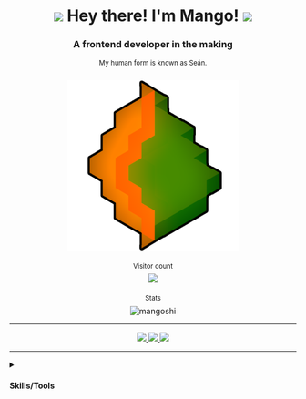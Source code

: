 

<div align="center"> 
	<h1>
		<img src="https://meritt-gifs.s3-us-west-1.amazonaws.com/party-parrot/slow-parrot.gif" width="42px">
		Hey there! I'm Mango!
		<img src="https://meritt-gifs.s3-us-west-1.amazonaws.com/party-parrot/slow-parrot.gif" width="42px">
	</h1>
	<h3 align="center">A frontend developer in the making</h3>
	<sup>My human form is known as Seán.</sup>
</div>

<br>

<div align="center">
	<img src="img/hexmango.png">
</div>

<br>



<div align="center">
	<sup>Visitor count</sup>
	<br>
	<img src="https://profile-counter.glitch.me/mangoshi/count.svg">
</div>

<br>

<div align="center">
	<sup>Stats</sup>
	<br>
	<img align="center" src="https://github-readme-streak-stats.herokuapp.com/?user=mangoshi&theme=dark" alt="mangoshi"/>
	<hr>
	<a href="https://github.com/anuraghazra/github-readme-stats">
	<img src="https://github-readme-stats.vercel.app/api?username=mangoshi&show_icons=true&theme=merko&border_radius=1rem">
	 <img src="https://github-readme-stats.vercel.app/api/wakatime?username=Mangoshi&theme=merko&border_radius=1rem">
	 <img width="500" src="https://github-readme-stats.vercel.app/api/top-langs/?username=mangoshi&theme=merko&border_radius=1rem&layout=compact"/>
	</a>
</div>

<hr>

<details>
    <summary>
        <h4>Skills/Tools</h4>
    </summary>
    <br>
    <h5>Languages / Frameworks</h5>
    <table>
        <tr>
            <td align="center">
              HTML<br>
              <img src="https://raw.githubusercontent.com/devicons/devicon/master/icons/html5/html5-original-wordmark.svg" alt="html5" width="40" height="40"/>
            </td>
            <td align="center">
              CSS
              <br>
              <img src="https://raw.githubusercontent.com/devicons/devicon/master/icons/css3/css3-original-wordmark.svg" alt="css3" width="40" height="40"/>
            </td>
            <td align="center">
              JavaScript
              <br>
              <img src="https://raw.githubusercontent.com/devicons/devicon/master/icons/javascript/javascript-original.svg" alt="javascript" width="40" height="40"/>
            </td>
            <td align="center">
              PHP
              <br>
              <img src="https://raw.githubusercontent.com/devicons/devicon/master/icons/php/php-original.svg" alt="php" width="40" height="40"/>
            </td>
            <td align="center">
              MySQL
              <br>
              <img src="https://raw.githubusercontent.com/devicons/devicon/master/icons/mysql/mysql-original-wordmark.svg" alt="mysql" width="40" height="40"/>
            </td>
            <td align="center">
              Java
              <br>
              <img src="https://raw.githubusercontent.com/devicons/devicon/master/icons/java/java-original.svg" alt="java" width="40" height="40"/>
            </td>
            <td align="center">
              Bootstrap
              <br>
              <img src="https://raw.githubusercontent.com/devicons/devicon/master/icons/bootstrap/bootstrap-plain-wordmark.svg" alt="bootstrap" width="40" height="40"/>
            </td>
        </tr>
    </table>
        <h5>Editors / IDEs</h5>
    <table>
        <tr>
            <td align="center">VSCode<br>
                <img src="https://external-content.duckduckgo.com/iu/?u=https%3A%2F%2Fuser-images.githubusercontent.com%2F674621%2F71187801-14e60a80-2280-11ea-94c9-e56576f76baf.png&f=1&nofb=1" width="40" height="40"/>
            </td>
            <td align="center">IntelliJ<br>
                <img src="https://raw.githubusercontent.com/devicons/devicon/master/icons/intellij/intellij-plain.svg" width="40" height="40"/>
            </td>
             <td align="center">WebStorm<br>
                <img src="https://raw.githubusercontent.com/devicons/devicon/master/icons/webstorm/webstorm-plain.svg" width="40" height="40"/>
            </td>
            <td align="center">PhpStorm<br>
                <img src="https://raw.githubusercontent.com/devicons/devicon/master/icons/phpstorm/phpstorm-plain.svg" width="40" height="40"/>
            </td>
        </tr>
    </table>
            <h5>Other tools</h5>
    <table>
        <tr>
            <td align="center">
              Adobe Illustrator
            <br>
                <img src="https://raw.githubusercontent.com/devicons/devicon/master/icons/illustrator/illustrator-plain.svg" alt="illustrator" width="40" height="40"/> 
            </td>
            <td align="center">
              Adobe Photoshop
            <br>
              <img src="https://raw.githubusercontent.com/devicons/devicon/master/icons/photoshop/photoshop-plain.svg" alt="photoshop" width="40" height="40"/>
           </td>
           <td align="center">
              Adobe Premiere Pro
            <br>
              <img src="https://raw.githubusercontent.com/devicons/devicon/master/icons/premierepro/premierepro-plain.svg" alt="photoshop" width="40" height="40"/>
           </td>
            <td align="center">
            Figma
            <br>
            <img src="https://raw.githubusercontent.com/devicons/devicon/master/icons/figma/figma-original.svg" alt="figma" width="40" height="40"/> 
          </td>
        </tr>
    </table>
</details>
